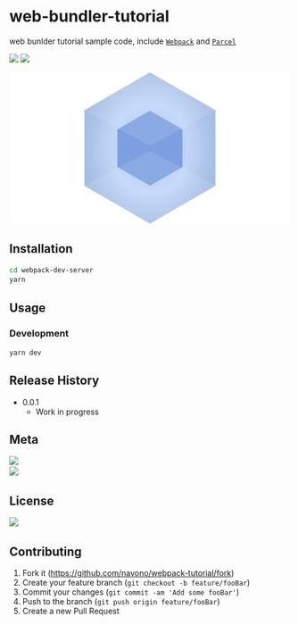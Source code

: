 # web-bundler-tutorial
web bunlder tutorial sample code, include [`Webpack`](https://webpack.js.org/) and [`Parcel`](https://parceljs.org/)

<!-- [![NPM Version][npm-image]][npm-url]
[![Build Status][travis-image]][travis-url]
[![Downloads Stats][npm-downloads]][npm-url] -->
<!-- ![](https://img.shields.io/badge/version-v0.0.1-519dd9.svg) -->
![](https://img.shields.io/badge/language-Javascritp-orange.svg)
![](https://img.shields.io/badge/framework-React-orange.svg)

<!-- One to two paragraph statement about your product and what it does. -->

![](webpacklogo.png)

## Installation

```sh
cd webpack-dev-server
yarn
```

## Usage

<!-- _For more examples and usage, please refer to the [Wiki][wiki]._ -->

### Development

```sh
yarn dev
```

## Release History

* 0.0.1
    * Work in progress

## Meta
[![](https://img.shields.io/badge/twitter-@navono1-blue.svg)](https://twitter.com/navono1)
</br>[![](https://img.shields.io/badge/email-@navono007-blue.svg)](mailto:navono007@gmail.com)


## License
[![](https://img.shields.io/badge/license-MIT-000000.svg)](https://github.com/navono/webpack-tutorial/blob/master/LICENSE)

## Contributing

1. Fork it (<https://github.com/navono/webpack-tutorial/fork>)
2. Create your feature branch (`git checkout -b feature/fooBar`)
3. Commit your changes (`git commit -am 'Add some fooBar'`)
4. Push to the branch (`git push origin feature/fooBar`)
5. Create a new Pull Request

<!-- Markdown link & img dfn's -->
[npm-image]: https://img.shields.io/npm/v/datadog-metrics.svg?style=flat-square
[npm-url]: https://npmjs.org/package/datadog-metrics
[npm-downloads]: https://img.shields.io/npm/dm/datadog-metrics.svg?style=flat-square
[travis-image]: https://img.shields.io/travis/dbader/node-datadog-metrics/master.svg?style=flat-square
[travis-url]: https://travis-ci.org/dbader/node-datadog-metrics
[wiki]: https://github.com/yourname/yourproject/wiki

